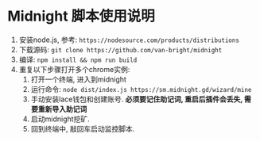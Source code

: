# Midnight 脚本使用说明

1. 安装node.js, 参考: `https://nodesource.com/products/distributions`
2. 下载源码:  `git clone https://github.com/van-bright/midnight`
3. 编译: `npm install && npm run build`
4. 重复以下步骤打开多个chrome实例:
    1. 打开一个终端, 进入到midnight
    2. 运行命令: `node dist/index.js https://sm.midnight.gd/wizard/mine`
    3. 手动安装lace钱包和创建账号. **必须要记住助记词, 重启后插件会丢失, 需要重新导入助记词**
    4. 启动midnight挖矿.
    5. 回到终端中, 敲回车启动监控脚本.